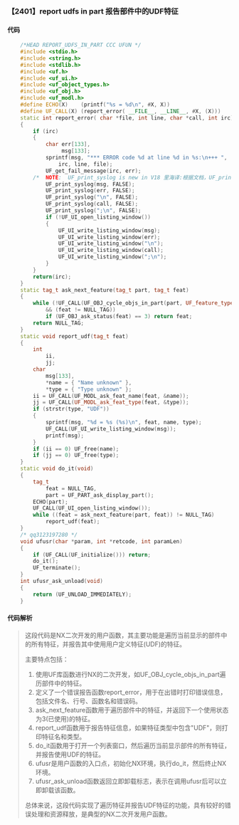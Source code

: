 ### 【2401】report udfs in part 报告部件中的UDF特征

#### 代码

```cpp
    /*HEAD REPORT_UDFS_IN_PART CCC UFUN */  
    #include <stdio.h>  
    #include <string.h>  
    #include <stdlib.h>  
    #include <uf.h>  
    #include <uf_ui.h>  
    #include <uf_object_types.h>  
    #include <uf_obj.h>  
    #include <uf_modl.h>  
    #define ECHO(X)    (printf("%s = %d\n", #X, X))  
    #define UF_CALL(X) (report_error( __FILE__, __LINE__, #X, (X)))  
    static int report_error( char *file, int line, char *call, int irc)  
    {  
        if (irc)  
        {  
            char err[133],  
                 msg[133];  
            sprintf(msg, "*** ERROR code %d at line %d in %s:\n+++ ",  
                irc, line, file);  
            UF_get_fail_message(irc, err);  
        /*  NOTE:  UF_print_syslog is new in V18 里海译:根据文档，UF_print_syslog是V18版本新增的函数。 */  
            UF_print_syslog(msg, FALSE);  
            UF_print_syslog(err, FALSE);  
            UF_print_syslog("\n", FALSE);  
            UF_print_syslog(call, FALSE);  
            UF_print_syslog(";\n", FALSE);  
            if (!UF_UI_open_listing_window())  
            {  
                UF_UI_write_listing_window(msg);  
                UF_UI_write_listing_window(err);  
                UF_UI_write_listing_window("\n");  
                UF_UI_write_listing_window(call);  
                UF_UI_write_listing_window(";\n");  
            }  
        }  
        return(irc);  
    }  
    static tag_t ask_next_feature(tag_t part, tag_t feat)  
    {  
        while (!UF_CALL(UF_OBJ_cycle_objs_in_part(part, UF_feature_type, &feat))  
            && (feat != NULL_TAG))  
            if (UF_OBJ_ask_status(feat) == 3) return feat;  
        return NULL_TAG;  
    }  
    static void report_udf(tag_t feat)  
    {  
        int  
            ii,  
            jj;  
        char  
            msg[133],  
            *name = { "Name unknown" },  
            *type = { "Type unknown" };  
        ii = UF_CALL(UF_MODL_ask_feat_name(feat, &name));  
        jj = UF_CALL(UF_MODL_ask_feat_type(feat, &type));  
        if (strstr(type, "UDF"))  
        {  
            sprintf(msg, "%d = %s (%s)\n", feat, name, type);  
            UF_CALL(UF_UI_write_listing_window(msg));  
            printf(msg);  
        }  
        if (ii == 0) UF_free(name);  
        if (jj == 0) UF_free(type);  
    }  
    static void do_it(void)  
    {  
        tag_t  
            feat = NULL_TAG,  
            part = UF_PART_ask_display_part();  
        ECHO(part);  
        UF_CALL(UF_UI_open_listing_window());  
        while ((feat = ask_next_feature(part, feat)) != NULL_TAG)  
            report_udf(feat);  
    }  
    /* qq3123197280 */  
    void ufusr(char *param, int *retcode, int paramLen)  
    {  
        if (UF_CALL(UF_initialize())) return;  
        do_it();  
        UF_terminate();  
    }  
    int ufusr_ask_unload(void)  
    {  
        return (UF_UNLOAD_IMMEDIATELY);  
    }

```

#### 代码解析

> 这段代码是NX二次开发的用户函数，其主要功能是遍历当前显示的部件中的所有特征，并报告其中使用用户定义特征(UDF)的特征。
>
> 主要特点包括：
>
> 1. 使用UF库函数进行NX的二次开发，如UF_OBJ_cycle_objs_in_part遍历部件中的特征。
> 2. 定义了一个错误报告函数report_error，用于在出错时打印错误信息，包括文件名、行号、函数名和错误码。
> 3. ask_next_feature函数用于遍历部件中的特征，并返回下一个使用状态为3(已使用)的特征。
> 4. report_udf函数用于报告特征信息，如果特征类型中包含"UDF"，则打印特征名和类型。
> 5. do_it函数用于打开一个列表窗口，然后遍历当前显示部件的所有特征，并报告使用UDF的特征。
> 6. ufusr是用户函数的入口点，初始化NX环境，执行do_it，然后终止NX环境。
> 7. ufusr_ask_unload函数返回立即卸载标志，表示在调用ufusr后可以立即卸载该函数。
>
> 总体来说，这段代码实现了遍历特征并报告UDF特征的功能，具有较好的错误处理和资源释放，是典型的NX二次开发用户函数。
>
